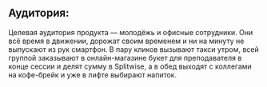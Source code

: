 ## Аудитория:
Целевая аудитория продукта — молодёжь и офисные сотрудники. Они всё время в движении, дорожат своим временем и ни на минуту не выпускают из рук смартфон. В пару кликов вызывают такси утром, всей группой заказывают в онлайн-магазине букет для преподавателя в конце сессии и делят сумму в Splitwise, а в обед выходят с коллегами на кофе-брейк и уже в лифте выбирают напиток.
